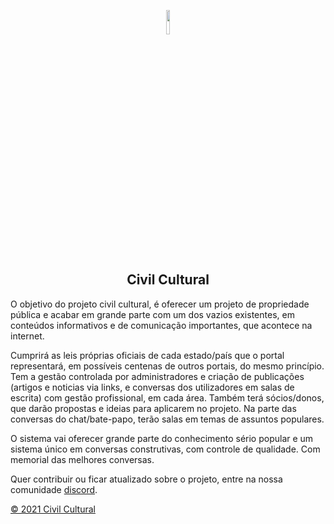 <p align='center'><img src='https://avatars.githubusercontent.com/u/73488089?s=400&u=1bebef5d05c250c406bf9cae1bbfbbfd778bb207&v=15' width='10%'/></p>

<h2 align='center'>Civil Cultural</h2>

  <p>O objetivo do projeto civil cultural, é oferecer um projeto de propriedade pública e acabar em grande parte com um dos vazios existentes, em conteúdos informativos e de comunicação importantes, que acontece na internet.</p>

  <p>Cumprirá as leis próprias oficiais de cada estado/país que o portal representará, em possíveis centenas de outros portais, do mesmo princípio. Tem a gestão controlada por administradores e criação de publicações (artigos e noticias via links, e conversas dos utilizadores em salas de escrita) com gestão profissional, em cada área. Também terá sócios/donos, que darão propostas e ideias para aplicarem no projeto. Na parte das conversas do chat/bate-papo, terão salas em temas de assuntos populares.</p>

  <p>O sistema vai oferecer grande parte do conhecimento sério popular e um sistema único em conversas construtivas, com controle de qualidade. Com memorial das melhores conversas.</p>

<p>Quer contribuir ou ficar atualizado sobre o projeto, entre na nossa comunidade <a href='https://discord.gg/N5AyXeZqDx'>discord</a>.</p> 


<a href='https://github.com/Civil-Cultural/apiCivilCultural/blob/master/LICENCE.MD'>© 2021 Civil Cultural</a>
